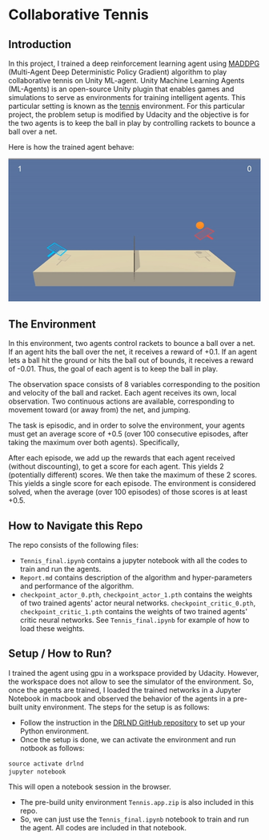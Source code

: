 # Collaborative Tennis

## Introduction

In this project, I trained a deep reinforcement learning agent using [MADDPG](https://arxiv.org/pdf/1706.02275.pdf) (Multi-Agent Deep Deterministic Policy Gradient) algorithm to play collaborative tennis on Unity ML-agent. Unity Machine Learning Agents (ML-Agents) is an open-source Unity plugin that enables games and simulations to serve as environments for training intelligent agents. This particular setting is known as the [tennis](https://github.com/Unity-Technologies/ml-agents/blob/master/docs/Learning-Environment-Examples.md#tennis) environment. For this particular project, the problem setup is modified by Udacity and the objective is for the two agents is to keep the ball in play by controlling rackets to bounce a ball over a net.

Here is how the trained agent behave:

[image_1]: tennis.gif "Trained Agents"
![Trained Agents][image_1]


## The Environment

In this environment, two agents control rackets to bounce a ball over a net. If an agent hits the ball over the net, it receives a reward of +0.1. If an agent lets a ball hit the ground or hits the ball out of bounds, it receives a reward of -0.01. Thus, the goal of each agent is to keep the ball in play.

The observation space consists of 8 variables corresponding to the position and velocity of the ball and racket. Each agent receives its own, local observation. Two continuous actions are available, corresponding to movement toward (or away from) the net, and jumping.

The task is episodic, and in order to solve the environment, your agents must get an average score of +0.5 (over 100 consecutive episodes, after taking the maximum over both agents). Specifically,

After each episode, we add up the rewards that each agent received (without discounting), to get a score for each agent. This yields 2 (potentially different) scores. We then take the maximum of these 2 scores.
This yields a single score for each episode.
The environment is considered solved, when the average (over 100 episodes) of those scores is at least +0.5.

## How to Navigate this Repo
The repo consists of the following files:
- `Tennis_final.ipynb` contains a jupyter notebook with all the codes to train and run the agents.
- `Report.md` contains description of the algorithm and hyper-parameters and performance of the algorithm.
- `checkpoint_actor_0.pth`, `checkpoint_actor_1.pth` contains the weights of two trained agents' actor neural networks. `checkpoint_critic_0.pth`, `checkpoint_critic_1.pth`  contains the weights of two trained agents' critic neural networks.  See  `Tennis_final.ipynb` for example of how to load these weights.


## Setup / How to Run?

I trained the agent using gpu in a workspace provided by Udacity. However, the workspace does not allow to see the simulator of the environment. So, once the agents are trained, I loaded the trained networks in a Jupyter Notebook in macbook and observed the behavior of the agents in a pre-built unity environment. The steps for the setup is as follows:

- Follow the instruction in the [DRLND GitHub repository](https://github.com/udacity/deep-reinforcement-learning#dependencies) to set up your Python environment. 
- Once the setup is done, we can activate the environment and run notbook as follows:
```
source activate drlnd
jupyter notebook
```
This will open a notebook session in the browser.
- The pre-build unity environment `Tennis.app.zip` is also included in this repo.
- So, we can just use the `Tennis_final.ipynb` notebook to train and run the agent. All codes are included in that notebook.
